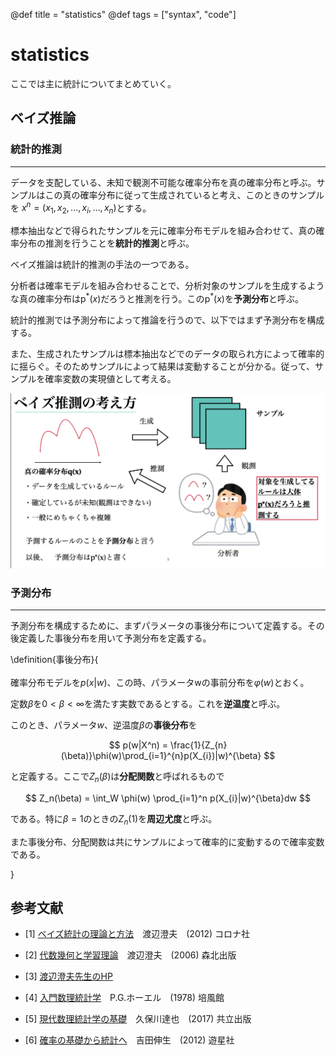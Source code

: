 @def title = "statistics"
@def tags = ["syntax", "code"]

# statistics

ここでは主に統計についてまとめていく。

## ベイズ推論

### 統計的推測

---

データを支配している、未知で観測不可能な確率分布を真の確率分布と呼ぶ。サンプルはこの真の確率分布に従って生成されていると考え、このときのサンプルを $x^n = (x_1, x_2, \dots, x_i, \dots , x_n)$とする。

標本抽出などで得られたサンプルを元に確率分布モデルを組み合わせて、真の確率分布の推測を行うことを**統計的推測**と呼ぶ。

ベイズ推論は統計的推測の手法の一つである。

分析者は確率モデルを組み合わせることで、分析対象のサンプルを生成するような真の確率分布は$\text{p}^{*}(x)$だろうと推測を行う。この$\text{p}^{*}(x)$を**予測分布**と呼ぶ。

統計的推測では予測分布によって推論を行うので、以下ではまず予測分布を構成する。

また、生成されたサンプルは標本抽出などでのデータの取られ方によって確率的に揺らぐ。そのためサンプルによって結果は変動することが分かる。従って、サンプルを確率変数の実現値として考える。


![bayes_outline](statistics/images/statistics01_images/bayes_outline.png)

### 予測分布

---

予測分布を構成するために、まずパラメータの事後分布について定義する。その後定義した事後分布を用いて予測分布を定義する。

\definition{事後分布}{\
\
確率分布モデルを$p(x | w)$、この時、パラメータwの事前分布を$\varphi(w)$とおく。

定数$\beta$を$0 < \beta < \infty$を満たす実数であるとする。これを**逆温度**と呼ぶ。

このとき、パラメータ$w$、逆温度$\beta$の**事後分布**を

$$
p(w|X^n) = \frac{1}{Z_{n}(\beta)}\phi(w)\prod_{i=1}^{n}p(X_{i})|w)^{\beta}
$$

と定義する。ここで$Z_{n}(\beta)$は**分配関数**と呼ばれるもので

$$
Z_n(\beta) = \int_W \phi(w) \prod_{i=1}^n p(X_{i}|w)^{\beta}dw
$$

である。特に$\beta=1$のときの$Z_n(1)$を**周辺尤度**と呼ぶ。

また事後分布、分配関数は共にサンプルによって確率的に変動するので確率変数である。

}



## 参考文献

- [1] [ベイズ統計の理論と方法](https://www.coronasha.co.jp/np/isbn/9784339024623/)　渡辺澄夫　(2012) コロナ社
- [2] [代数幾何と学習理論](https://www.morikita.co.jp/books/book/1905)　渡辺澄夫　(2006) 森北出版

- [3] [渡辺澄夫先生のHP](http://watanabe-www.math.dis.titech.ac.jp/users/swatanab/index-j.html)

- [4] [入門数理統計学](https://www.amazon.co.jp/dp/4563008281/ref=cm_sw_em_r_mt_dp_U_oj8bFbTJJN7YY)　P.G.ホーエル　(1978) 培風館

- [5] [現代数理統計学の基礎](https://www.kyoritsu-pub.co.jp/bookdetail/9784320111660)　久保川達也　(2017) 共立出版
 
- [6] [確率の基礎から統計へ](http://www2.odn.ne.jp/yuseisha/oyohoka/toukei-c.htm)　吉田伸生　(2012) 遊星社